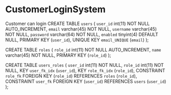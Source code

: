 # CustomerLoginSystem
Customer can login 
CREATE TABLE `users` (
  `user_id` int(11) NOT NULL AUTO_INCREMENT,
  `email` varchar(45) NOT NULL,
  `username` varchar(45) NOT NULL,
  `password` varchar(64) NOT NULL,
  `enabled` tinyint(4) DEFAULT NULL,
  PRIMARY KEY (`user_id`),
  UNIQUE KEY `email_UNIQUE` (`email`)
);


CREATE TABLE `roles` (
  `role_id` int(11) NOT NULL AUTO_INCREMENT,
  `name` varchar(45) NOT NULL,
  PRIMARY KEY (`role_id`)
);

CREATE TABLE `users_roles` (
  `user_id` int(11) NOT NULL,
  `role_id` int(11) NOT NULL,
  KEY `user_fk_idx` (`user_id`),
  KEY `role_fk_idx` (`role_id`),
  CONSTRAINT `role_fk` FOREIGN KEY (`role_id`) REFERENCES `roles` (`role_id`),
  CONSTRAINT `user_fk` FOREIGN KEY (`user_id`) REFERENCES `users` (`user_id`)
);

